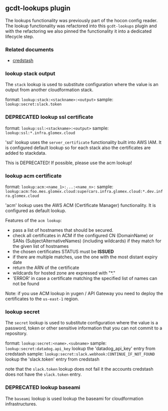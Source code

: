 ## gcdt-lookups plugin

The lookups functionality was previously part of the hocon config reader. The lookup functionality was refactored into this `gcdt-lookups` plugin and with the refactoring we also pinned the functionality it into a dedicated lifecycle step. 


### Related documents

* [credstash](https://github.com/fugue/credstash)


### lookup stack output

The `stack` lookup is used to substitute configuration where the value is an output from another cloudformation stack.

format: `lookup:stack:<stackname>:<output>`
sample: `lookup:secret:slack.token`


### DEPRECATED lookup ssl certificate

format: `lookup:ssl:<stackname>:<output>`
sample: `lookup:ssl:*.infra.glomex.cloud`

'ssl' lookup uses the `server_certificate` functionality built into AWS IAM. It is configured default lookup so for each stack also the certificates are added to stackdata.

This is DEPRECATED! If possible, please use the acm lookup!


### lookup acm certificate

format: `lookup:acm:<name_1>:...:<name_n>:`
sample: `lookup:acm:foo.mes.glomex.cloud:supercars.infra.glomex.cloud:*.dev.infra.glomex.cloud`

'acm' lookup uses the AWS ACM (Certificate Manager) functionality. It is configured as default lookup.

Features of the `acm lookup`:

* pass a list of hostnames that should be secured.
* check all certificates in ACM if the configured CN (DomainName) or SANs (SubjectAlternativeNames) (including wildcards) if they match for the given list of hostnames
* the chosen certificates STATUS must be **ISSUED**
* if there are multiple matches, use the one with the most distant expiry date
* return the ARN of the certificate
* wildcards for hosted zone are expressed with "*."
* 'ERROR' in case a certificate matching the specified list of names can not be found

Note: if you use ACM lookup in yugen / API Gateway you need to deploy the certificates to the `us-east-1` region.


### lookup secret

The `secret` lookup is used to substitute configuration where the value is a password, token or other sensitive information that you can not commit to a repository.  
 
format: `lookup:secret:<name>.<subname>`
sample: `lookup:secret:datadog.api_key`
lookup the 'datadog_api_key' entry from credstash
sample: `lookup:secret:slack.webhook:CONTINUE_IF_NOT_FOUND`
lookup the 'slack.token' entry from credstash

note that the `slack.token` lookup does not fail it the accounts credstash does not have the `slack.token` entry.


### DEPRECATED lookup baseami

The `baseami` lookup is used lookup the baseami for cloudformation infrastructures.
